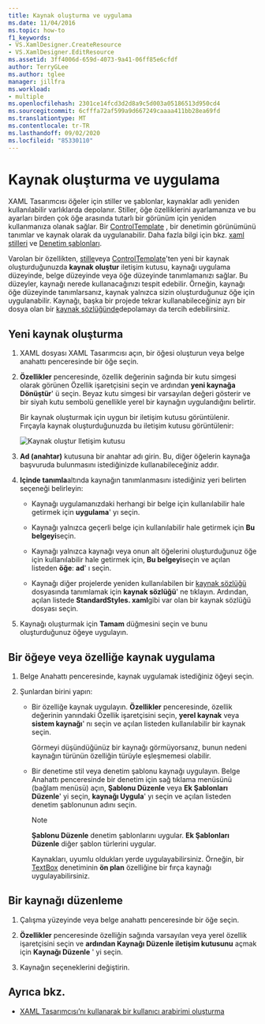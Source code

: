 ```yaml
---
title: Kaynak oluşturma ve uygulama
ms.date: 11/04/2016
ms.topic: how-to
f1_keywords:
- VS.XamlDesigner.CreateResource
- VS.XamlDesigner.EditResource
ms.assetid: 3ff4006d-659d-4073-9a41-06ff85e6cfdf
author: TerryGLee
ms.author: tglee
manager: jillfra
ms.workload:
- multiple
ms.openlocfilehash: 2301ce14fcd3d2d8a9c5d003a05186513d950cd4
ms.sourcegitcommit: 6cfffa72af599a9d667249caaaa411bb28ea69fd
ms.translationtype: MT
ms.contentlocale: tr-TR
ms.lasthandoff: 09/02/2020
ms.locfileid: "85330110"
---
```

# <a name="how-to-create-and-apply-a-resource"></a>Kaynak oluşturma ve uygulama

XAML Tasarımcısı öğeler için stiller ve şablonlar, kaynaklar adlı yeniden kullanılabilir varlıklarda depolanır. Stiller, öğe özelliklerini ayarlamanıza ve bu ayarları birden çok öğe arasında tutarlı bir görünüm için yeniden kullanmanıza olanak sağlar. Bir [ControlTemplate](xref:Windows.UI.Xaml.Controls.ControlTemplate) , bir denetimin görünümünü tanımlar ve kaynak olarak da uygulanabilir. Daha fazla bilgi için bkz. [xaml stilleri](/windows/uwp/design/controls-and-patterns/xaml-styles) ve [Denetim şablonları](/windows/uwp/design/controls-and-patterns/control-templates).

Varolan bir özellikten, [stille](xref:Windows.UI.Xaml.Style)veya [ControlTemplate](xref:Windows.UI.Xaml.Controls.ControlTemplate)'ten yeni bir kaynak oluşturduğunuzda **kaynak oluştur** iletişim kutusu, kaynağı uygulama düzeyinde, belge düzeyinde veya öğe düzeyinde tanımlamanızı sağlar. Bu düzeyler, kaynağı nerede kullanacağınızı tespit edebilir. Örneğin, kaynağı öğe düzeyinde tanımlarsanız, kaynak yalnızca sizin oluşturduğunuz öğe için uygulanabilir. Kaynağı, başka bir projede tekrar kullanabileceğiniz ayrı bir dosya olan bir [kaynak sözlüğünde](/windows/uwp/design/controls-and-patterns/resourcedictionary-and-xaml-resource-references)depolamayı da tercih edebilirsiniz.

## <a name="create-a-new-resource"></a>Yeni kaynak oluşturma

1. XAML dosyası XAML Tasarımcısı açın, bir öğesi oluşturun veya belge anahattı penceresinde bir öğe seçin.

2. **Özellikler** penceresinde, özellik değerinin sağında bir kutu simgesi olarak görünen Özellik işaretçisini seçin ve ardından **yeni kaynağa Dönüştür**' ü seçin. Beyaz kutu simgesi bir varsayılan değeri gösterir ve bir siyah kutu sembolü genellikle yerel bir kaynağın uygulandığını belirtir.

     Bir kaynak oluşturmak için uygun bir iletişim kutusu görüntülenir. Fırçayla kaynak oluşturduğunuzda bu iletişim kutusu görüntülenir:

     ![Kaynak oluştur Iletişim kutusu](../designers/media/xaml_create_resource.png)

3. **Ad (anahtar)** kutusuna bir anahtar adı girin. Bu, diğer öğelerin kaynağa başvuruda bulunmasını istediğinizde kullanabileceğiniz addır.

4. **Içinde tanımla**altında kaynağın tanımlanmasını istediğiniz yeri belirten seçeneği belirleyin:

    - Kaynağı uygulamanızdaki herhangi bir belge için kullanılabilir hale getirmek için **uygulama**' yı seçin.

    - Kaynağı yalnızca geçerli belge için kullanılabilir hale getirmek için **Bu belgeyi**seçin.

    - Kaynağı yalnızca kaynağı veya onun alt öğelerini oluşturduğunuz öğe için kullanılabilir hale getirmek için, **Bu belgeyi**seçin ve açılan listeden **öğe**: **ad**' ı seçin.

    - Kaynağı diğer projelerde yeniden kullanılabilen bir [kaynak sözlüğü](/windows/uwp/design/controls-and-patterns/resourcedictionary-and-xaml-resource-references) dosyasında tanımlamak için **kaynak sözlüğü**' ne tıklayın. Ardından, açılan listede **StandardStyles. xaml**gibi var olan bir kaynak sözlüğü dosyası seçin.

5. Kaynağı oluşturmak için **Tamam** düğmesini seçin ve bunu oluşturduğunuz öğeye uygulayın.

## <a name="apply-a-resource-to-an-element-or-property"></a>Bir öğeye veya özelliğe kaynak uygulama

1. Belge Anahattı penceresinde, kaynak uygulamak istediğiniz öğeyi seçin.

2. Şunlardan birini yapın:

   - Bir özelliğe kaynak uygulayın. **Özellikler** penceresinde, özellik değerinin yanındaki Özellik işaretçisini seçin, **yerel kaynak** veya **sistem kaynağı**' nı seçin ve açılan listeden kullanılabilir bir kaynak seçin.

      Görmeyi düşündüğünüz bir kaynağı görmüyorsanız, bunun nedeni kaynağın türünün özelliğin türüyle eşleşmemesi olabilir.

   - Bir denetime stil veya denetim şablonu kaynağı uygulayın. Belge Anahattı penceresinde bir denetim için sağ tıklama menüsünü (bağlam menüsü) açın, **Şablonu Düzenle** veya **Ek Şablonları Düzenle**' yi seçin, **kaynağı Uygula**' yı seçin ve açılan listeden denetim şablonunun adını seçin.

     > [!NOTE]
     > **Şablonu Düzenle** denetim şablonlarını uygular. **Ek Şablonları Düzenle** diğer şablon türlerini uygular.

     Kaynakları, uyumlu oldukları yerde uygulayabilirsiniz. Örneğin, bir [TextBox](xref:Windows.UI.Xaml.Controls.TextBox) denetiminin **ön plan** özelliğine bir fırça kaynağı uygulayabilirsiniz.

## <a name="edit-a-resource"></a>Bir kaynağı düzenleme

1. Çalışma yüzeyinde veya belge anahattı penceresinde bir öğe seçin.

2. **Özellikler** penceresinde özelliğin sağında varsayılan veya yerel özellik işaretçisini seçin ve **ardından Kaynağı Düzenle iletişim kutusunu** açmak için **Kaynağı Düzenle** ' yi seçin.

3. Kaynağın seçeneklerini değiştirin.

## <a name="see-also"></a>Ayrıca bkz.

- [XAML Tasarımcısı’nı kullanarak bir kullanıcı arabirimi oluşturma](../xaml-tools/creating-a-ui-by-using-xaml-designer-in-visual-studio.md)
